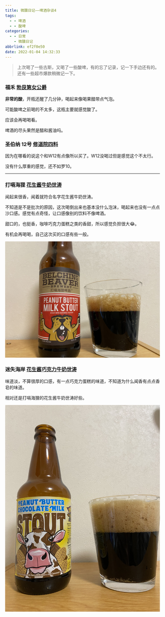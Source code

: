 ```yaml
---
title: 微醺日记——啤酒杂谈4
tags:
  - - 啤酒
  - - 酸啤
categories:
  - - 日常
    - 微醺日记
abbrlink: ef2f0e50
date: 2022-01-04 14:32:33
---
```


> 上次喝了一些古斯，又喝了一些酸啤，有的忘了记录，记一下手边还有的。还有一些超市爆款稍微记一下。

### 福禾 [勃艮第女公爵](https://www.jiuhuar.com/craftbeer/5b31ec828ba5b02f078b456a.html)

**非常的酸**，开瓶还醒了几分钟，喝起来像喝果醋带点气泡。

可能酸啤之前喝的不太多，这瓶主要就感觉酸了。

应该会再喝喝看。

啤酒的尽头果然是醋和酱油吗。

### 圣伯纳 12号 [修道院四料](https://www.jiuhuar.com/craftbeer/56e13dad8b15e6e6e1d46754.html)

因为在哪看的说这个和W12有点像所以买了。W12没喝过但是感觉这个不太行。

没有什么厚重的感觉，还不如罗10。

---

### 打嗝海狸 [花生酱牛奶世涛](https://www.jiuhuar.com/craftbeer/5b7a29cc8ba5b0c14b8b4569.html)

闻起来很香，闻着就符合名字花生酱牛奶世涛。

不知道是不是批次的原因，这次喝倒出来也基本没什么泡沫，喝起来也没有一点点沙口感。感觉有点奇怪，让口感像别的饮料不像啤酒。

甜口的，也挺香，咖啡巧克力蛋糕之类的香甜，所以感觉负担很大😂。

有机会再喝喝，自己这次买的口感有些一般。

![](微醺日记——啤酒杂谈4/1.jpeg)

### 迷失海岸 [花生酱巧克力牛奶世涛](https://www.jiuhuar.com/craftbeer/5c78ae7c7901124eb2067bf0.html)

味道淡，不算很厚的口感，有一点巧克力蛋糕的味道，不知道为什么闻香有点点香皂的味道。

相对还是打嗝海狸的花生酱牛奶世涛好些。

![](微醺日记——啤酒杂谈4/2.jpeg)
